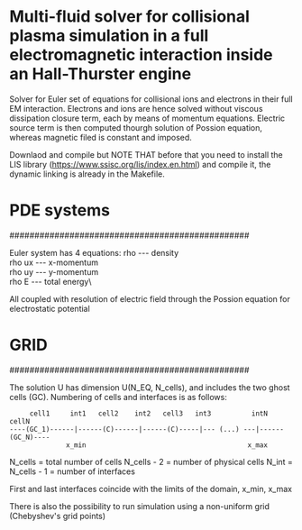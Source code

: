 # Multi-fluid solver for collisional plasma simulation in a full electromagnetic interaction inside an Hall-Thurster engine

Solver for Euler set of equations for collisional ions and electrons in their full EM interaction. Electrons and ions are hence solved without viscous dissipation closure term,
each by means of momentum equations. Electric source term is then computed thourgh solution of Possion equation, whereas magnetic filed is constant and imposed.

Downlaod and compile but  NOTE THAT before that you need to install the LIS library (https://www.ssisc.org/lis/index.en.html) and compile it, the dynamic linking is already in the Makefile.

# PDE systems
################################################

Euler system has 4 equations:
rho    --- density\
rho ux --- x-momentum\
rho uy --- y-momentum\
rho E  --- total energy\

All coupled with resolution of electric field through the Possion equation for electrostatic potential

# GRID
################################################

The solution U has dimension U(N_EQ, N_cells), and includes the two ghost cells (GC).
Numbering of cells and interfaces is as follows:

   
         cell1     int1   cell2    int2   cell3   int3          intN     cellN
    ----(GC_1)------|------(C)------|------(C)-----|--- (...) ---|------(GC_N)----
                  x_min                                        x_max
    
N_cells     = total number of cells
N_cells - 2 = number of physical cells
N_int = N_cells - 1 = number of interfaces

First and last interfaces coincide with the limits of the domain, x_min, x_max

There is also the possibility to run simulation using a non-uniform grid (Chebyshev's grid points)

